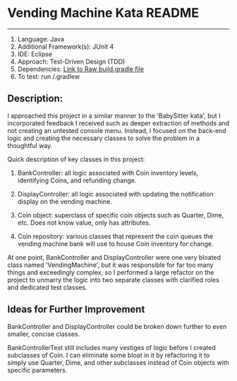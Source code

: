 # Vending Machine Kata README
***

1. Language: Java
2. Additional Framework(s): JUnit 4
3. IDE: Eclipse
4. Approach: Test-Driven Design (TDD)
5. Dependencies: [Link to Raw build.gradle file](https://raw.githubusercontent.com/Brent-Milan/vending-machine-kata/master/build.gradle)
6. To test: run /.gradlew

## Description:

I approached this project in a similar manner to the 'BabySitter kata', but I incorporated feedback I received such as deeper extraction of methods and not creating an untested console menu. Instead, I focused on the back-end logic and creating the necessary classes to solve the problem in a thoughtful way.

Quick description of key classes in this project:

1. BankController: all logic associated with Coin inventory levels, identifying Coins, and refunding change.

2. DisplayController:  all logic associated with updating the notification display on the vending machine.

3. Coin object: superclass of specific coin objects such as Quarter, Dime, etc. Does not know value, only has attributes.

4. Coin repository: various classes that represent the coin queues the vending machine bank will use to house Coin inventory for change.

At one point, BankController and DisplayController were one very bloated class named 'VendingMachine', but it was responsible for far too many things and exceedingly complex, so I performed a large refactor on the project to unmarry the logic into two separate classes with clarified roles and dedicated test classes. 

## Ideas for Further Improvement

BankController and DisplayController could be broken down further to even smaller, concise classes.

BankControllerTest still includes many vestiges of logic before I created subclasses of Coin. I can eliminate some bloat in it by refactoring it to simply use Quarter, Dime, and other subclasses instead of Coin objects with specific parameters. 


